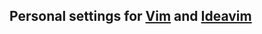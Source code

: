 ## Personal settings for [Vim](https://github.com/VSCodeVim/Vim) and [Ideavim](https://github.com/JetBrains/ideavim)

